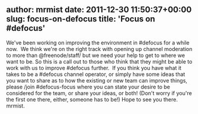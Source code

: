 author: mrmist
date: 2011-12-30 11:50:37+00:00
slug: focus-on-defocus
title: 'Focus on #defocus'
---

We've been working on improving the environment in #defocus for a while now.  We think we're on the right track with opening up channel moderation to more than @freenode/staff/ but we need your help to get to where we want to be.
So this is a call out to those who think that they might be able to work with us to improve #defocus further.  If you think you have what it takes to be a #defocus channel operator, or simply have some ideas that you want to share as to how the existing or new team can improve things, please /join #defocus-focus where you can state your desire to be considered for the team, or share your ideas, or both!
(Don't worry if you're the first one there, either, someone has to be!)
Hope to see you there.
mrmist.
